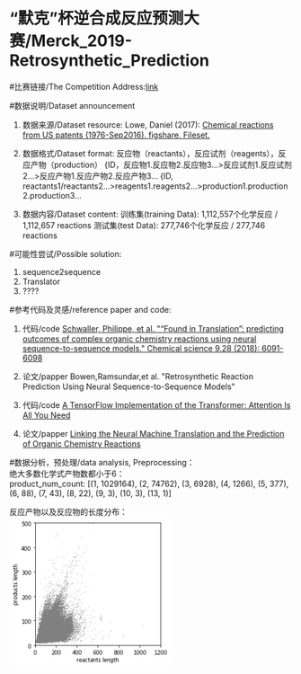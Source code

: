 # “默克”杯逆合成反应预测大赛/Merck_2019-Retrosynthetic_Prediction

#比赛链接/The Competition Address:[link](https://www.kesci.com/home/competition/5c35b0aa4ea711002cafcaa6)

#数据说明/Dataset announcement
1. 数据来源/Dataset resource: Lowe, Daniel (2017): [Chemical reactions from US patents (1976-Sep2016). figshare. Fileset.](https://figshare.com/articles/Chemical_reactions_from_US_patents_1976-Sep2016_/5104873)

2. 数据格式/Dataset format:
反应物（reactants），反应试剂（reagents），反应产物（production）
{ID，反应物1.反应物2.反应物3...>反应试剂1.反应试剂2...>反应产物1.反应产物2.反应产物3...
{ID, reactants1/reactants2...>reagents1.reagents2...>production1.production2.production3...

3. 数据内容/Dataset content:
训练集(training Data):
1,112,557个化学反应 / 1,112,657 reactions 
测试集(test Data):
277,746个化学反应 / 277,746 reactions


#可能性尝试/Possible solution:
1. sequence2sequence
2. Translator
3. ????

#参考代码及灵感/reference paper and code:
1. 代码/code [Schwaller, Philippe, et al. "“Found in Translation”: predicting outcomes of complex organic chemistry reactions using neural sequence-to-sequence models." Chemical science 9.28 (2018): 6091-6098](https://github.com/frnsys/retrosynthesis_planner)

2. 论文/papper Bowen,Ramsundar,et al. "Retrosynthetic Reaction Prediction Using Neural Sequence-to-Sequence Models"

3. 代码/code [A TensorFlow Implementation of the Transformer: Attention Is All You Need](https://github.com/Kyubyong/transformer)

4. 论文/papper [Linking the Neural Machine Translation and the Prediction of Organic Chemistry Reactions](https://arxiv.org/abs/1612.09529)


#数据分析，预处理/data analysis, Preprocessing：  
 绝大多数化学式产物数都小于6：  
 product_num_count: [(1, 1029164), (2, 74762), (3, 6928), (4, 1266), (5, 377), (6, 88), (7, 43), (8, 22), (9, 3), (10, 3), (13, 1)]  
 
 反应产物以及反应物的长度分布：  
 ![error](https://github.com/bochuanwu/Merck_2019-Retrosynthetic_Prediction/raw/master/img/plwt2q22e.png)  
      
